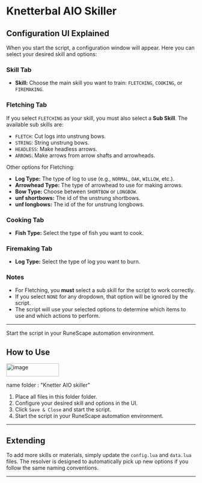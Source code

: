 
# Knetterbal AIO Skiller


## Configuration UI Explained

When you start the script, a configuration window will appear. Here you can select your desired skill and options:

### Skill Tab
- **Skill:** Choose the main skill you want to train: `FLETCHING`, `COOKING`, or `FIREMAKING`.

### Fletching Tab
If you select `FLETCHING` as your skill, you must also select a **Sub Skill**. The available sub skills are:
- `FLETCH`: Cut logs into unstrung bows.
- `STRING`: String unstrung bows.
- `HEADLESS`: Make headless arrows.
- `ARROWS`: Make arrows from arrow shafts and arrowheads.

Other options for Fletching:
- **Log Type:** The type of log to use (e.g., `NORMAL`, `OAK`, `WILLOW`, etc.).
- **Arrowhead Type:** The type of arrowhead to use for making arrows.
- **Bow Type:** Choose between `SHORTBOW` or `LONGBOW`.
- **unf shortbows:** The id of the unstrung shortbows.
- **unf longbows:** The id of the for unstrung longbows.

### Cooking Tab
- **Fish Type:** Select the type of fish you want to cook.

### Firemaking Tab
- **Log Type:** Select the type of log you want to burn.

### Notes
- For Fletching, you **must** select a sub skill for the script to work correctly.
- If you select `NONE` for any dropdown, that option will be ignored by the script.
- The script will use your selected options to determine which items to use and which actions to perform.

---
Start the script in your RuneScape automation environment.
## How to Use

<img width="140" height="35" alt="image" src="https://github.com/user-attachments/assets/62d52b4b-3242-41c4-97ca-49555610cf47" />



name folder : "Knetter AIO skiller"


1. Place all files in this folder folder.
2. Configure your desired skill and options in the UI.
3. Click `Save & Close` and start the script.
4. Start the script in your RuneScape automation environment.

---

## Extending
To add more skills or materials, simply update the `config.lua` and `data.lua` files. The resolver is designed to automatically pick up new options if you follow the same naming conventions.

---






